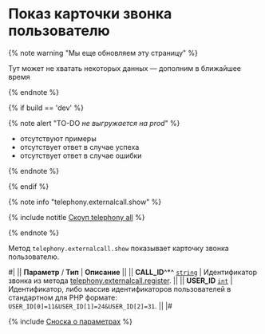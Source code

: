 # Показ карточки звонка пользователю

{% note warning "Мы еще обновляем эту страницу" %}

Тут может не хватать некоторых данных — дополним в ближайшее время

{% endnote %}

{% if build == 'dev' %}

{% note alert "TO-DO _не выгружается на prod_" %}

- отсутствуют примеры
- отсутствует ответ в случае успеха
- отсутствует ответ в случае ошибки

{% endnote %}

{% endif %}

{% note info "telephony.externalcall.show" %}

{% include notitle [Скоуп telephony all](./_includes/scope-telephony-all.md) %}

{% endnote %}

Метод `telephony.externalcall.show` показывает карточку звонка пользователю.

#|
|| **Параметр** / **Тип** | **Описание** ||
|| **CALL_ID**^*^ 
[`string`](../data-types.md) | Идентификатор звонка из метода [telephony.externalcall.register](telephony-external-call-register.md). ||
|| **USER_ID** 
[`int`](../data-types.md) | Идентификатор, либо массив идентификаторов пользователей в стандартном для PHP формате: `USER_ID[0]=11&USER_ID[1]=24&USER_ID[2]=31`. ||
|#

{% include [Сноска о параметрах](../../_includes/required.md) %}